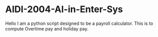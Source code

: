 # AIDI-2004-AI-in-Enter-Sys

Hello I am a python script designed to be a payroll calculator.
This is to compute Overtime pay and holiday pay.